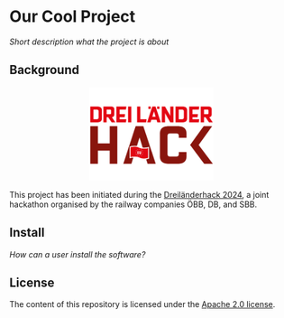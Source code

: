 # Our Cool Project

*Short description what the project is about*

## Background

<p align="center">
  <img alt="Dreiländerhack Logo" src="img/3LH.png" width="220"/>
</p>

This project has been initiated during the [Dreiländerhack 2024](https://data.deutschebahn.com/opendata/Veranstaltungen/DreiLaenderHack-2024-12737424), a joint hackathon organised by the railway companies ÖBB, DB, and SBB.

## Install

*How can a user install the software?*

## License

<!-- If you decide for another license, please change it here, and exchange the LICENSE file -->

The content of this repository is licensed under the [Apache 2.0 license](LICENSE).
